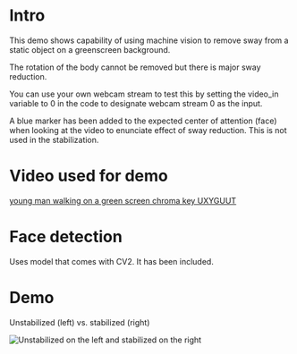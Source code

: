 # Intro

This demo shows capability of using machine vision to remove sway from a static object on a greenscreen background.

The rotation of the body cannot be removed but there is major sway reduction.

You can use your own webcam stream to test this by setting the video_in variable to 0 in the code to designate webcam stream 0 as the input.

A blue marker has been added to the expected center of attention (face) when looking at the video to enunciate effect of sway reduction. This is not used in the stabilization.

# Video used for demo

[young man walking on a green screen chroma key UXYGUUT](https://www.youtube.com/watch?v=tvdEO4dlgJY)

# Face detection

Uses model that comes with CV2. It has been included.

# Demo

Unstabilized (left) vs. stabilized (right)

![Unstabilized on the left and stabilized on the right](walkingStab.gif)
